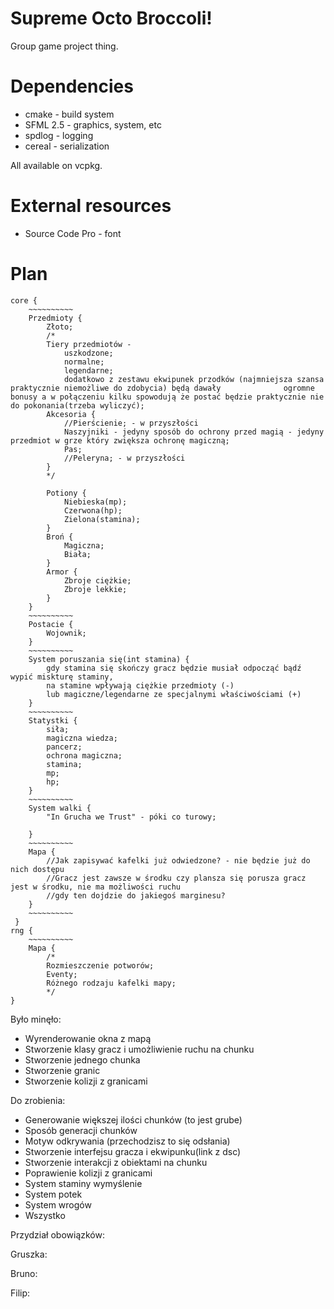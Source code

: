 # Supreme Octo Broccoli!
Group game project thing.

# Dependencies
- cmake - build system
- SFML 2.5 - graphics, system, etc
- spdlog - logging
- cereal - serialization

All available on vcpkg.

# External resources
- Source Code Pro - font

# Plan
```
core {
	~~~~~~~~~~
	Przedmioty {
		Złoto;
		/*
		Tiery przedmiotów -
			uszkodzone;
			normalne;
			legendarne;
			dodatkowo z zestawu ekwipunek przodków (najmniejsza szansa praktycznie niemożliwe do zdobycia) będą dawały 				ogromne bonusy a w połączeniu kilku spowodują że postać będzie praktycznie nie do pokonania(trzeba wyliczyć);
		Akcesoria {
			//Pierścienie; - w przyszłości
			Naszyjniki - jedyny sposób do ochrony przed magią - jedyny przedmiot w grze który zwiększa ochronę magiczną;
			Pas;
			//Peleryna; - w przyszłości
		}
		*/

		Potiony {
			Niebieska(mp);
			Czerwona(hp);
			Zielona(stamina);
		}
		Broń {
			Magiczna;
			Biała;
		}
		Armor {
			Zbroje ciężkie;
			Zbroje lekkie;
		}
	}
	~~~~~~~~~~
	Postacie {
		Wojownik;
	}
	~~~~~~~~~~
  	System poruszania się(int stamina) {
		gdy stamina się skończy gracz będzie musiał odpocząć bądź wypić miskturę staminy,
		na stamine wpływają ciężkie przedmioty (-)
		lub magiczne/legendarne ze specjalnymi właściwościami (+)
	}
	~~~~~~~~~~
	Statystki {
		siła;
		magiczna wiedza;
		pancerz;
		ochrona magiczna;
		stamina;
		mp;
		hp;
	}
	~~~~~~~~~~
	System walki {
		"In Grucha we Trust" - póki co turowy;

	}
	~~~~~~~~~~
	Mapa {
		//Jak zapisywać kafelki już odwiedzone? - nie będzie już do nich dostępu
		//Gracz jest zawsze w środku czy plansza się porusza gracz jest w środku, nie ma możliwości ruchu
		//gdy ten dojdzie do jakiegoś marginesu?
	}
	~~~~~~~~~~
 }
rng {
	~~~~~~~~~~
	Mapa {
		/*
		Rozmieszczenie potworów;
		Eventy;
		Różnego rodzaju kafelki mapy;
		*/
}
```
Było minęło:
- Wyrenderowanie okna z mapą
- Stworzenie klasy gracz i umożliwienie ruchu na chunku
- Stworzenie jednego chunka
- Stworzenie granic
- Stworzenie kolizji z granicami

Do zrobienia:
- Generowanie większej ilości chunków (to jest grube)
- Sposób generacji chunków
- Motyw odkrywania (przechodzisz to się odsłania)
- Stworzenie interfejsu gracza i ekwipunku(link z dsc)
- Stworzenie interakcji z obiektami na chunku
- Poprawienie kolizji z granicami
- System staminy wymyślenie
- System potek
- System wrogów
- Wszystko


Przydział obowiązków:

Gruszka:



Bruno:


Filip:

